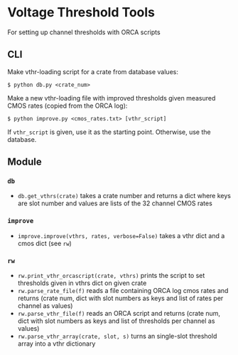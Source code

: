 Voltage Threshold Tools
=======================
For setting up channel thresholds with ORCA scripts

CLI
---
Make vthr-loading script for a crate from database values:

    $ python db.py <crate_num>


Make a new vthr-loading file with improved thresholds given measured CMOS rates (copied from the ORCA log):

    $ python improve.py <cmos_rates.txt> [vthr_script]

If `vthr_script` is given, use it as the starting point. Otherwise, use the database.

Module
------
### `db` ###
* `db.get_vthrs(crate)` takes a crate number and returns a dict where keys are slot number and values are lists of the 32 channel CMOS rates

### `improve` ###
* `improve.improve(vthrs, rates, verbose=False)` takes a vthr dict and a cmos dict (see `rw`)

### `rw` ###
* `rw.print_vthr_orcascript(crate, vthrs)` prints the script to set thresholds given in vthrs dict on given crate
* `rw.parse_rate_file(f)` reads a file containing ORCA log cmos rates and returns (crate num, dict with slot numbers as keys and list of rates per channel as values)
* `rw.parse_vthr_file(f)` reads an ORCA script and returns (crate num, dict with slot numbers as keys and list of thresholds per channel as values)
* `rw.parse_vthr_array(crate, slot, s)` turns an single-slot threshold array into a vthr dictionary

